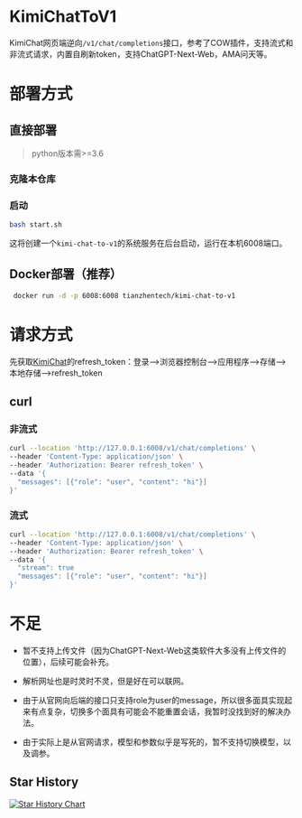 # KimiChatToV1

KimiChat网页端逆向`/v1/chat/completions`接口，参考了COW插件，支持流式和非流式请求，内置自刷新token，支持ChatGPT-Next-Web，AMA问天等。

# 部署方式

## 直接部署

> python版本需>=3.6

### 克隆本仓库

### 启动

```bash
bash start.sh
```

这将创建一个`kimi-chat-to-v1`的系统服务在后台启动，运行在本机6008端口。

## Docker部署（推荐）

```bash
 docker run -d -p 6008:6008 tianzhentech/kimi-chat-to-v1
```

# 请求方式

先获取[KimiChat](https://kimi.moonshot.cn/)的refresh_token：登录-->浏览器控制台-->应用程序-->存储-->本地存储-->refresh_token

## curl

### 非流式

```bash
curl --location 'http://127.0.0.1:6008/v1/chat/completions' \
--header 'Content-Type: application/json' \
--header 'Authorization: Bearer refresh_token' \
--data '{
  "messages": [{"role": "user", "content": "hi"}]
}'
```

### 流式

```bash
curl --location 'http://127.0.0.1:6008/v1/chat/completions' \
--header 'Content-Type: application/json' \
--header 'Authorization: Bearer refresh_token' \
--data '{
  "stream": true
  "messages": [{"role": "user", "content": "hi"}]
}'
```

# 不足

- 暂不支持上传文件（因为ChatGPT-Next-Web这类软件大多没有上传文件的位置），后续可能会补充。

- 解析网址也是时灵时不灵，但是好在可以联网。
- 由于从官网向后端的接口只支持role为user的message，所以很多面具实现起来有点复杂，切换多个面具有可能会不能重置会话，我暂时没找到好的解决办法。
- 由于实际上是从官网请求，模型和参数似乎是写死的，暂不支持切换模型，以及调参。

## Star History

[![Star History Chart](https://api.star-history.com/svg?repos=tianzhen889/KimiChatToV1&type=Date)](https://star-history.com/#tianzhen889/KimiChatToV1)


